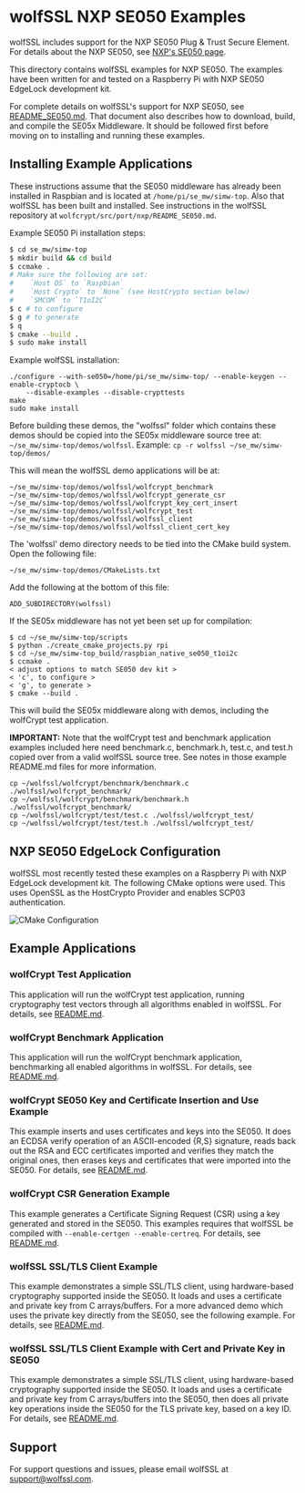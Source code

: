 # wolfSSL NXP SE050 Examples

wolfSSL includes support for the NXP SE050 Plug & Trust Secure Element. For
details about the NXP SE050, see [NXP's SE050 page](https://www.nxp.com/products/security-and-authentication/authentication/edgelock-se050-plug-trust-secure-element-family-enhanced-iot-security-with-maximum-flexibility:SE050).

This directory contains wolfSSL examples for NXP SE050. The examples have been
written for and tested on a Raspberry Pi with NXP SE050 EdgeLock development
kit.

For complete details on wolfSSL's support for NXP SE050, see
[README_SE050.md](https://www.github.com/wolfssl/wolfssl/wolfcrypt/src/port/nxp/README_SE050.md).
That document also describes how to download, build, and compile the SE05x
Middleware. It should be followed first before moving on to installing and
running these examples.

## Installing Example Applications

These instructions assume that the SE050 middleware has already been installed
in Raspbian and is located at `/home/pi/se_mw/simw-top`. Also that wolfSSL has
been built and installed. See instructions in the wolfSSL repository at
`wolfcrypt/src/port/nxp/README_SE050.md`.

Example SE050 Pi installation steps:

```sh
$ cd se_mw/simw-top
$ mkdir build && cd build
$ ccmake .
# Make sure the following are set:
#    `Host OS` to `Raspbian`
#    `Host Crypto` to `None` (see HostCrypto section below)
#    `SMCOM` to `T1oI2C`
$ c # to configure
$ g # to generate
$ q
$ cmake --build .
$ sudo make install
```

Example wolfSSL installation:

```
./configure --with-se050=/home/pi/se_mw/simw-top/ --enable-keygen --enable-cryptocb \
    --disable-examples --disable-crypttests
make
sudo make install
```

Before building these demos, the "wolfssl" folder which contains these demos
should be copied into the SE05x middleware source tree at: `~/se_mw/simw-top/demos/wolfssl`.
Example: `cp -r wolfssl ~/se_mw/simw-top/demos/`

This will mean the wolfSSL demo applications will be at:

```
~/se_mw/simw-top/demos/wolfssl/wolfcrypt_benchmark
~/se_mw/simw-top/demos/wolfssl/wolfcrypt_generate_csr
~/se_mw/simw-top/demos/wolfssl/wolfcrypt_key_cert_insert
~/se_mw/simw-top/demos/wolfssl/wolfcrypt_test
~/se_mw/simw-top/demos/wolfssl/wolfssl_client
~/se_mw/simw-top/demos/wolfssl/wolfssl_client_cert_key
```

The 'wolfssl' demo directory needs to be tied into the CMake build system. Open
the following file:

```
~/se_mw/simw-top/demos/CMakeLists.txt
```

Add the following at the bottom of this file:

```
ADD_SUBDIRECTORY(wolfssl)
```

If the SE05x middleware has not yet been set up for compilation:

```
$ cd ~/se_mw/simw-top/scripts
$ python ./create_cmake_projects.py rpi
$ cd ~/se_mw/simw-top_build/raspbian_native_se050_t1oi2c
$ ccmake .
< adjust options to match SE050 dev kit >
< 'c', to configure >
< 'g', to generate >
$ cmake --build .
```

This will build the SE05x middleware along with demos, including the wolfCrypt
test application.

**IMPORTANT:** Note that the wolfCrypt test and benchmark application examples
included here need benchmark.c, benchmark.h, test.c, and test.h copied over
from a valid wolfSSL source tree. See notes in those example README.md files
for more information.

```
cp ~/wolfssl/wolfcrypt/benchmark/benchmark.c ./wolfssl/wolfcrypt_benchmark/
cp ~/wolfssl/wolfcrypt/benchmark/benchmark.h ./wolfssl/wolfcrypt_benchmark/
cp ~/wolfssl/wolfcrypt/test/test.c ./wolfssl/wolfcrypt_test/
cp ~/wolfssl/wolfcrypt/test/test.h ./wolfssl/wolfcrypt_test/
```

## NXP SE050 EdgeLock Configuration

wolfSSL most recently tested these examples on a Raspberry Pi with NXP
EdgeLock development kit. The following CMake options were used. This uses
OpenSSL as the HostCrypto Provider and enables SCP03 authentication.

![CMake Configuration](images/se05x_middleware_cmake_openssl_scp03.png)

## Example Applications

### wolfCrypt Test Application

This application will run the wolfCrypt test application, running cryptography
test vectors through all algorithms enabled in wolfSSL. For details, see
[README.md](./wolfssl/wolfcrypt_test/README.md).

### wolfCrypt Benchmark Application

This application will run the wolfCrypt benchmark application, benchmarking
all enabled algorithms in wolfSSL. For details, see
[README.md](./wolfssl/wolfcrypt_benchmark/README.md).

### wolfCrypt SE050 Key and Certificate Insertion and Use Example

This example inserts and uses certificates and keys into the SE050. It does an
ECDSA verify operation of an ASCII-encoded {R,S} signature, reads back out the
RSA and ECC certificates imported and verifies they match the original ones,
then erases keys and certificates that were imported into the SE050. For
details, see [README.md](./wolfssl/wolfcrypt_key_cert_insert/README.md).

### wolfCrypt CSR Generation Example

This example generates a Certificate Signing Request (CSR) using a key
generated and stored in the SE050. This examples requires that wolfSSL be
compiled with `--enable-certgen --enable-certreq`. For details, see
[README.md](./wolfssl/wolfcrypt_generate_csr/README.md).

### wolfSSL SSL/TLS Client Example

This example demonstrates a simple SSL/TLS client, using hardware-based
cryptography supported inside the SE050. It loads and uses a certificate
and private key from C arrays/buffers. For a more advanced demo which uses
the private key directly from the SE050, see the following example. For details,
see [README.md](./wolfssl/wolfssl_client/README.md).

### wolfSSL SSL/TLS Client Example with Cert and Private Key in SE050

This example demonstrates a simple SSL/TLS client, using hardware-based
cryptography supported inside the SE050. It loads and uses a certificate
and private key from C arrays/buffers into the SE050, then does all private key
operations inside the SE050 for the TLS private key, based on a key ID.
For details, see [README.md](./wolfssl/wolfssl_client_cert_key/README.md).

## Support

For support questions and issues, please email wolfSSL at support@wolfssl.com.

